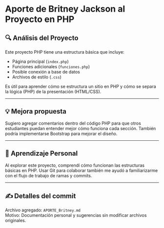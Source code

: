 # Aporte de Britney Jackson al Proyecto en PHP

## 🔍 Análisis del Proyecto

Este proyecto PHP tiene una estructura básica que incluye:

- Página principal (`index.php`)
- Funciones adicionales (`funciones.php`)
- Posible conexión a base de datos
- Archivos de estilo (`.css`)

Es útil para aprender cómo se estructura un sitio en PHP y cómo se separa la lógica (PHP) de la presentación (HTML/CSS).

---

## 💡 Mejora propuesta

Sugiero agregar comentarios dentro del código PHP para que otros estudiantes puedan entender mejor cómo funciona cada sección. También podría implementarse Bootstrap para mejorar el diseño.

---

## 🧠 Aprendizaje Personal

Al explorar este proyecto, comprendí cómo funcionan las estructuras básicas en PHP. Usar Git para colaborar también me ayudó a familiarizarme con el flujo de trabajo de ramas y commits.

---

## ✍️ Detalles del commit

Archivo agregado: `APORTE_Britney.md`  
Motivo: Documentación personal y sugerencias sin modificar archivos originales.

